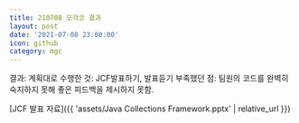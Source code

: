 ```yaml
---
title: 210708 모각코 결과
layout: post
date: '2021-07-08 23:00:00'
icon: github
category: mgc
---
```


결과: 
계획대로 수행한 것: JCF발표하기, 발표듣기
부족했던 점: 팀원의 코드를 완벽히 숙지하지 못해 좋은 피드백을 제시하지 못함.

[JCF 발표 자료]({{ 'assets/Java Collections Framework.pptx' | relative_url }})
